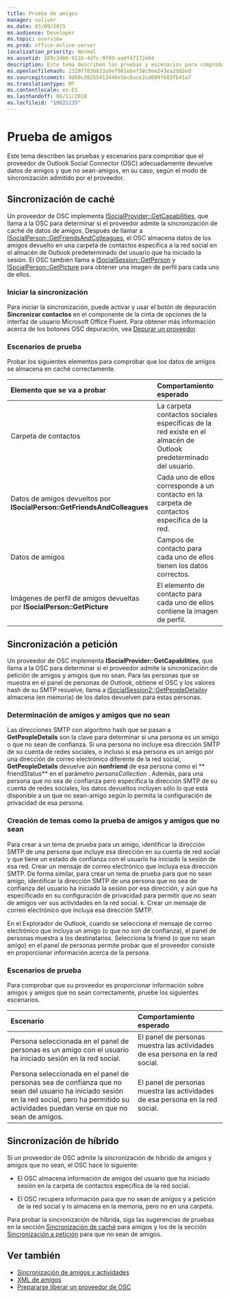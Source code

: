 ```yaml
---
title: Prueba de amigos
manager: soliver
ms.date: 03/09/2015
ms.audience: Developer
ms.topic: overview
ms.prod: office-online-server
localization_priority: Normal
ms.assetid: 109c34b6-911b-4dfc-9799-aadf47172e84
description: Este tema describen las pruebas y escenarios para comprobar que el proveedor de Outlook Social Connector (OSC) adecuadamente devuelve datos de amigos y que no sean-amigos, en su caso, según el modo de sincronización admitido por el proveedor.
ms.openlocfilehash: 232977836833a9ef981ebef38c9ee243ea2dd2ed
ms.sourcegitcommit: 9d60cd82b5413446e5bc8ace2cd689f683fb41a7
ms.translationtype: MT
ms.contentlocale: es-ES
ms.lasthandoff: 06/11/2018
ms.locfileid: "19821235"
---
```

# <a name="testing-friends"></a>Prueba de amigos

Este tema describen las pruebas y escenarios para comprobar que el proveedor de Outlook Social Connector (OSC) adecuadamente devuelve datos de amigos y que no sean-amigos, en su caso, según el modo de sincronización admitido por el proveedor.

<a name="olosc_TestingFriends_CachedSync"> </a>

## <a name="cached-synchronization"></a>Sincronización de caché

Un proveedor de OSC implementa [ISocialProvider::GetCapabilities](isocialprovider-getcapabilities.md), que llama a la OSC para determinar si el proveedor admite la sincronización de caché de datos de amigos. Después de llamar a [ISocialPerson::GetFriendsAndColleagues](isocialperson-getfriendsandcolleagues.md), el OSC almacena datos de los amigos devuelto en una carpeta de contactos específica a la red social en el almacén de Outlook predeterminado del usuario que ha iniciado la sesión. El OSC también llama a [ISocialSession::GetPerson](isocialsession-getperson.md) y [ISocialPerson::GetPicture](isocialperson-getpicture.md) para obtener una imagen de perfil para cada uno de ellos. 
  
### <a name="initiate-synchronization"></a>Iniciar la sincronización

Para iniciar la sincronización, puede activar y usar el botón de depuración **Sincronizar contactos** en el componente de la cinta de opciones de la interfaz de usuario Microsoft Office Fluent. Para obtener más información acerca de los botones OSC depuración, vea [Depurar un proveedor](debugging-a-provider.md). 
  
### <a name="test-scenarios"></a>Escenarios de prueba

Probar los siguientes elementos para comprobar que los datos de amigos se almacena en caché correctamente.
  
|**Elemento que se va a probar**|**Comportamiento esperado**|
|:-----|:-----|
|Carpeta de contactos  <br/> |La carpeta contactos sociales específicas de la red existe en el almacén de Outlook predeterminado del usuario.  <br/> |
|Datos de amigos devueltos por **ISocialPerson::GetFriendsAndColleagues** <br/> |Cada uno de ellos corresponde a un contacto en la carpeta de contactos específica de la red.  <br/> |
|Datos de amigos  <br/> |Campos de contacto para cada uno de ellos tienen los datos correctos.  <br/> |
|Imágenes de perfil de amigos devueltas por **ISocialPerson::GetPicture** <br/> |El elemento de contacto para cada uno de ellos contiene la imagen de perfil.  <br/> |

<a name="olosc_TestingFriends_OnDemandSync"> </a>

## <a name="on-demand-synchronization"></a>Sincronización a petición

Un proveedor de OSC implementa **ISocialProvider::GetCapabilities**, que llama a la OSC para determinar si el proveedor admite la sincronización de petición de amigos y amigos que no sean. Para las personas que se muestra en el panel de personas de Outlook, obtiene el OSC y los valores hash de su SMTP resuelve, llama a [ISocialSession2::GetPeopleDetails](isocialsession2-getpeopledetails.md)y almacena (en memoria) de los datos devuelven para estas personas. 
  
### <a name="determining-friends-and-non-friends"></a>Determinación de amigos y amigos que no sean

Las direcciones SMTP con algoritmo hash que se pasan a **GetPeopleDetails** son la clave para determinar si una persona es un amigo o que no sean de confianza. Si una persona no incluye esa dirección SMTP de su cuenta de redes sociales, o incluso si esa persona es un amigo por una dirección de correo electrónico diferente de la red social, **GetPeopleDetails** devuelve aún **nonfriend** de esa persona como el ** friendStatus** en el parámetro _personsCollection_ . Además, para una persona que no sea de confianza pero especifica la dirección SMTP de su cuenta de redes sociales, los datos devueltos incluyen sólo lo que está disponible a un que no sean-amigo según lo permita la configuración de privacidad de esa persona. 
  
### <a name="creating-test-subjects-for-friends-and-non-friends"></a>Creación de temas como la prueba de amigos y amigos que no sean

Para crear a un tema de prueba para un amigo, identificar la dirección SMTP de una persona que incluye esa dirección en su cuenta de red social y que tiene un estado de confianza con el usuario ha iniciado la sesión de esa red. Crear un mensaje de correo electrónico que incluya esa dirección SMTP. De forma similar, para crear un tema de prueba para que no sean amigo, identificar la dirección SMTP de una persona que no sea de confianza del usuario ha iniciado la sesión por esa dirección, y aún que ha especificado en su configuración de privacidad para permitir que no sean de amigos ver sus actividades en la red social. k. Crear un mensaje de correo electrónico que incluya esa dirección SMTP. 
  
En el Explorador de Outlook, cuando se selecciona el mensaje de correo electrónico que incluya un amigo (o que no son de confianza), el panel de personas muestra a los destinatarios. Selecciona la friend (o que no sean amigo) en el panel de personas permite probar que el proveedor consiste en proporcionar información acerca de la persona.
  
### <a name="test-scenarios"></a>Escenarios de prueba

Para comprobar que su proveedor es proporcionar información sobre amigos y amigos que no sean correctamente, pruebe los siguientes escenarios.
  
|**Escenario**|**Comportamiento esperado**|
|:-----|:-----|
|Persona seleccionada en el panel de personas es un amigo con el usuario ha iniciado sesión en la red social.  <br/> |El panel de personas muestra las actividades de esa persona en la red social.  <br/> |
|Persona seleccionada en el panel de personas sea de confianza que no sean del usuario ha iniciado sesión en la red social, pero ha permitido su actividades puedan verse en que no sean de amigos.  <br/> |El panel de personas muestra las actividades de esa persona en la red social.  <br/> |

<a name="olosc_TestingFriends_OnDemandSync"> </a>

## <a name="hybrid-synchronization"></a>Sincronización de híbrido

Si un proveedor de OSC admite la sincronización de híbrido de amigos y amigos que no sean, el OSC hace lo siguiente: 
  
- El OSC almacena información de amigos del usuario que ha iniciado sesión en la carpeta de contactos específica de la red social.
    
- El OSC recupera información para que no sean de amigos y a petición de la red social y lo almacena en la memoria, pero no en una carpeta.
    
Para probar la sincronización de híbrida, siga las sugerencias de pruebas en la sección [Sincronización de caché](#olosc_TestingFriends_CachedSync) para amigos y los de la sección [Sincronización a petición](#olosc_TestingFriends_OnDemandSync) para que no sean de amigos. 
  
## <a name="see-also"></a>Ver también

- [Sincronización de amigos y actividades](synchronizing-friends-and-activities.md) 
- [XML de amigos](xml-for-friends.md)
- [Prepararse liberar un proveedor de OSC](getting-ready-to-release-an-osc-provider.md)


